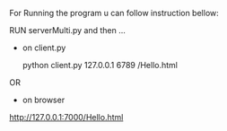 For Running the program u can follow instruction bellow:

RUN serverMulti.py and then ...

- on client.py

  python client.py 127.0.0.1 6789 /Hello.html

OR

- on browser

http://127.0.0.1:7000/Hello.html
